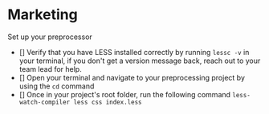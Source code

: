 # Marketing
Set up your preprocessor
* [] Verify that you have LESS installed correctly by running `lessc -v` in your terminal, if you don't get a version message back, reach out to your team lead for help.
* [] Open your terminal and navigate to your preprocessing project by using the `cd` command
* [] Once in your project's root folder, run the following command `less-watch-compiler less css index.less`